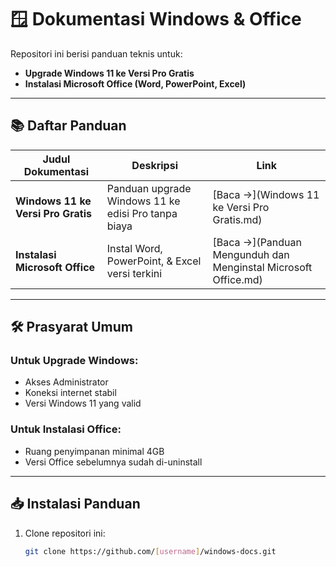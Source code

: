 # 🪟 Dokumentasi Windows & Office

Repositori ini berisi panduan teknis untuk:
- **Upgrade Windows 11 ke Versi Pro Gratis**
- **Instalasi Microsoft Office (Word, PowerPoint, Excel)**

---

## 📚 Daftar Panduan

| Judul Dokumentasi | Deskripsi | Link |
|-------------------|-----------|------|
| **Windows 11 ke Versi Pro Gratis** | Panduan upgrade Windows 11 ke edisi Pro tanpa biaya | [Baca →](Windows 11 ke Versi Pro Gratis.md) |
| **Instalasi Microsoft Office** | Instal Word, PowerPoint, & Excel versi terkini | [Baca →](Panduan Mengunduh dan Menginstal Microsoft Office.md) |

---

## 🛠️ Prasyarat Umum

### Untuk Upgrade Windows:
- Akses Administrator
- Koneksi internet stabil
- Versi Windows 11 yang valid

### Untuk Instalasi Office:
- Ruang penyimpanan minimal 4GB
- Versi Office sebelumnya sudah di-uninstall

---

## 📥 Instalasi Panduan
1. Clone repositori ini:
   ```bash
   git clone https://github.com/[username]/windows-docs.git
